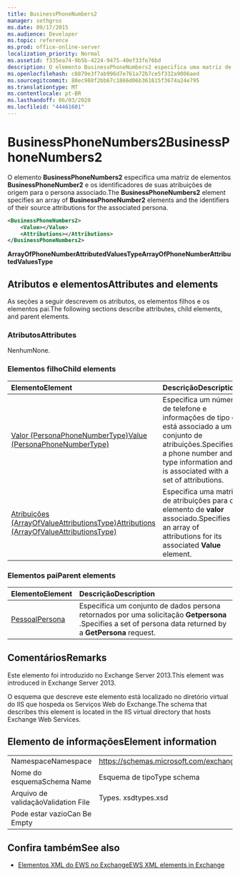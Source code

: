 ```yaml
---
title: BusinessPhoneNumbers2
manager: sethgros
ms.date: 09/17/2015
ms.audience: Developer
ms.topic: reference
ms.prod: office-online-server
localization_priority: Normal
ms.assetid: f335ea74-9b5b-4224-9475-40ef33fe76bd
description: O elemento BusinessPhoneNumbers2 especifica uma matriz de elementos BusinessPhoneNumber2 e os identificadores de suas atribuições de origem para o persona associado.
ms.openlocfilehash: c8879e3f7ab996d7e761a72b7ce5f332a9006aed
ms.sourcegitcommit: 88ec988f2bb67c1866d06b361615f3674a24e795
ms.translationtype: MT
ms.contentlocale: pt-BR
ms.lasthandoff: 06/03/2020
ms.locfileid: "44461601"
---
```

# <a name="businessphonenumbers2"></a><span data-ttu-id="4c477-103">BusinessPhoneNumbers2</span><span class="sxs-lookup"><span data-stu-id="4c477-103">BusinessPhoneNumbers2</span></span>

<span data-ttu-id="4c477-104">O elemento **BusinessPhoneNumbers2** especifica uma matriz de elementos **BusinessPhoneNumber2** e os identificadores de suas atribuições de origem para o persona associado.</span><span class="sxs-lookup"><span data-stu-id="4c477-104">The **BusinessPhoneNumbers2** element specifies an array of **BusinessPhoneNumber2** elements and the identifiers of their source attributions for the associated persona.</span></span> 
  
```XML
<BusinessPhoneNumbers2>
    <Value></Value>
    <Attributions></Attributions>
</BusinessPhoneNumbers2>
```

 <span data-ttu-id="4c477-105">**ArrayOfPhoneNumberAttributedValuesType**</span><span class="sxs-lookup"><span data-stu-id="4c477-105">**ArrayOfPhoneNumberAttributedValuesType**</span></span>
## <a name="attributes-and-elements"></a><span data-ttu-id="4c477-106">Atributos e elementos</span><span class="sxs-lookup"><span data-stu-id="4c477-106">Attributes and elements</span></span>

<span data-ttu-id="4c477-107">As seções a seguir descrevem os atributos, os elementos filhos e os elementos pai.</span><span class="sxs-lookup"><span data-stu-id="4c477-107">The following sections describe attributes, child elements, and parent elements.</span></span>
  
### <a name="attributes"></a><span data-ttu-id="4c477-108">Atributos</span><span class="sxs-lookup"><span data-stu-id="4c477-108">Attributes</span></span>

<span data-ttu-id="4c477-109">Nenhum</span><span class="sxs-lookup"><span data-stu-id="4c477-109">None.</span></span>
  
### <a name="child-elements"></a><span data-ttu-id="4c477-110">Elementos filho</span><span class="sxs-lookup"><span data-stu-id="4c477-110">Child elements</span></span>

|<span data-ttu-id="4c477-111">**Elemento**</span><span class="sxs-lookup"><span data-stu-id="4c477-111">**Element**</span></span>|<span data-ttu-id="4c477-112">**Descrição**</span><span class="sxs-lookup"><span data-stu-id="4c477-112">**Description**</span></span>|
|:-----|:-----|
|[<span data-ttu-id="4c477-113">Valor (PersonaPhoneNumberType)</span><span class="sxs-lookup"><span data-stu-id="4c477-113">Value (PersonaPhoneNumberType)</span></span>](value-personaphonenumbertype.md) <br/> |<span data-ttu-id="4c477-114">Especifica um número de telefone e informações de tipo e está associado a um conjunto de atribuições.</span><span class="sxs-lookup"><span data-stu-id="4c477-114">Specifies a phone number and type information and is associated with a set of attributions.</span></span>  <br/> |
|[<span data-ttu-id="4c477-115">Atribuições (ArrayOfValueAttributionsType)</span><span class="sxs-lookup"><span data-stu-id="4c477-115">Attributions (ArrayOfValueAttributionsType)</span></span>](attributions-arrayofvalueattributionstype.md) <br/> |<span data-ttu-id="4c477-116">Especifica uma matriz de atribuições para o elemento de **valor** associado.</span><span class="sxs-lookup"><span data-stu-id="4c477-116">Specifies an array of attributions for its associated **Value** element.</span></span>  <br/> |
   
### <a name="parent-elements"></a><span data-ttu-id="4c477-117">Elementos pai</span><span class="sxs-lookup"><span data-stu-id="4c477-117">Parent elements</span></span>

|<span data-ttu-id="4c477-118">**Elemento**</span><span class="sxs-lookup"><span data-stu-id="4c477-118">**Element**</span></span>|<span data-ttu-id="4c477-119">**Descrição**</span><span class="sxs-lookup"><span data-stu-id="4c477-119">**Description**</span></span>|
|:-----|:-----|
|[<span data-ttu-id="4c477-120">Pessoal</span><span class="sxs-lookup"><span data-stu-id="4c477-120">Persona</span></span>](persona.md) <br/> |<span data-ttu-id="4c477-121">Especifica um conjunto de dados persona retornados por uma solicitação **Getpersona** .</span><span class="sxs-lookup"><span data-stu-id="4c477-121">Specifies a set of persona data returned by a **GetPersona** request.</span></span>  <br/> |
   
## <a name="remarks"></a><span data-ttu-id="4c477-122">Comentários</span><span class="sxs-lookup"><span data-stu-id="4c477-122">Remarks</span></span>

<span data-ttu-id="4c477-123">Este elemento foi introduzido no Exchange Server 2013.</span><span class="sxs-lookup"><span data-stu-id="4c477-123">This element was introduced in Exchange Server 2013.</span></span>
  
<span data-ttu-id="4c477-124">O esquema que descreve este elemento está localizado no diretório virtual do IIS que hospeda os Serviços Web do Exchange.</span><span class="sxs-lookup"><span data-stu-id="4c477-124">The schema that describes this element is located in the IIS virtual directory that hosts Exchange Web Services.</span></span>
  
## <a name="element-information"></a><span data-ttu-id="4c477-125">Elemento de informações</span><span class="sxs-lookup"><span data-stu-id="4c477-125">Element information</span></span>

|||
|:-----|:-----|
|<span data-ttu-id="4c477-126">Namespace</span><span class="sxs-lookup"><span data-stu-id="4c477-126">Namespace</span></span>  <br/> |https://schemas.microsoft.com/exchange/services/2006/types  <br/> |
|<span data-ttu-id="4c477-127">Nome do esquema</span><span class="sxs-lookup"><span data-stu-id="4c477-127">Schema Name</span></span>  <br/> |<span data-ttu-id="4c477-128">Esquema de tipo</span><span class="sxs-lookup"><span data-stu-id="4c477-128">Type schema</span></span>  <br/> |
|<span data-ttu-id="4c477-129">Arquivo de validação</span><span class="sxs-lookup"><span data-stu-id="4c477-129">Validation File</span></span>  <br/> |<span data-ttu-id="4c477-130">Types. xsd</span><span class="sxs-lookup"><span data-stu-id="4c477-130">types.xsd</span></span>  <br/> |
|<span data-ttu-id="4c477-131">Pode estar vazio</span><span class="sxs-lookup"><span data-stu-id="4c477-131">Can Be Empty</span></span>  <br/> ||
   
## <a name="see-also"></a><span data-ttu-id="4c477-132">Confira também</span><span class="sxs-lookup"><span data-stu-id="4c477-132">See also</span></span>



- [<span data-ttu-id="4c477-133">Elementos XML do EWS no Exchange</span><span class="sxs-lookup"><span data-stu-id="4c477-133">EWS XML elements in Exchange</span></span>](ews-xml-elements-in-exchange.md)

